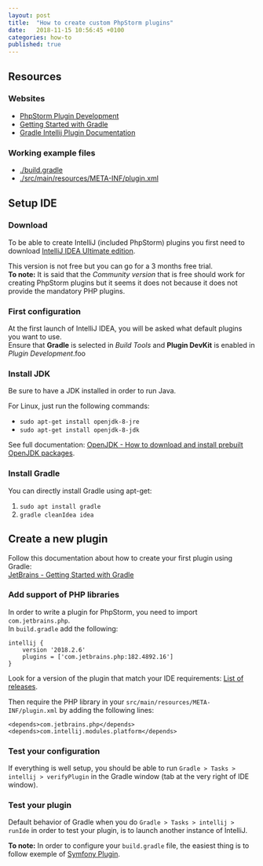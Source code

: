 ```yaml
---
layout: post
title:  "How to create custom PhpStorm plugins"
date:   2018-11-15 10:56:45 +0100
categories: how-to
published: true
---
```


## Resources

### Websites
- [PhpStorm Plugin Development](https://www.jetbrains.org/intellij/sdk/docs/phpstorm/phpstorm.html)
- [Getting Started with Gradle](https://www.jetbrains.org/intellij/sdk/docs/tutorials/build_system/prerequisites.html)
- [Gradle Intellij Plugin Documentation](https://github.com/JetBrains/gradle-intellij-plugin)

### Working example files
- [./build.gradle](/assets/build.gradle)
- [./src/main/resources/META-INF/plugin.xml](/assets/plugin.xml)

## Setup IDE

### Download
To be able to create IntelliJ (included PhpStorm) plugins you first need to download [IntelliJ IDEA Ultimate edition](https://www.jetbrains.com/idea/download/#section=linux).  

This version is not free but you can go for a 3 months free trial.  
**To note:** It is said that the *Community version* that is free should work for creating PhpStorm plugins but it seems it does not because it does not provide the mandatory PHP plugins.

### First configuration
At the first launch of IntelliJ IDEA, you will be asked what default plugins you want to use.  
Ensure that **Gradle** is selected in *Build Tools* and **Plugin DevKit** is enabled in *Plugin Development*.foo

### Install JDK
Be sure to have a JDK installed in order to run Java.  

For Linux, just run the following commands:
- `sudo apt-get install openjdk-8-jre`
- `sudo apt-get install openjdk-8-jdk`

See full documentation: [OpenJDK - How to download and install prebuilt OpenJDK packages](https://openjdk.java.net/install/index.html).

### Install Gradle
You can directly install Gradle using apt-get:
1. `sudo apt install gradle`
2. `gradle cleanIdea idea`

## Create a new plugin
Follow this documentation about how to create your first plugin using Gradle:  
[JetBrains - Getting Started with Gradle](https://www.jetbrains.org/intellij/sdk/docs/tutorials/build_system/prerequisites.html)

### Add support of PHP libraries
In order to write a plugin for PhpStorm, you need to import `com.jetbrains.php`.  
In `build.gradle` add the following:
```
intellij {
    version '2018.2.6'
    plugins = ['com.jetbrains.php:182.4892.16']
}
```
Look for a version of the plugin that match your IDE requirements: [List of releases](https://plugins.jetbrains.com/plugin/6610-php).

Then require the PHP library in your `src/main/resources/META-INF/plugin.xml` by adding the following lines:
```
<depends>com.jetbrains.php</depends>
<depends>com.intellij.modules.platform</depends>
```

### Test your configuration
If everything is well setup, you should be able to run `Gradle > Tasks > intellij > verifyPlugin` in the Gradle window (tab at the very right of IDE window).

### Test your plugin
Default behavior of Gradle when you do `Gradle > Tasks > intellij > runIde` in order to test your plugin, is to launch another instance of IntelliJ.

**To note:** In order to configure your `build.gradle` file, the easiest thing is to follow exemple of [Symfony Plugin](https://github.com/Haehnchen/idea-php-symfony2-plugin/blob/master/build.gradle${annotationPluginVersion}).
